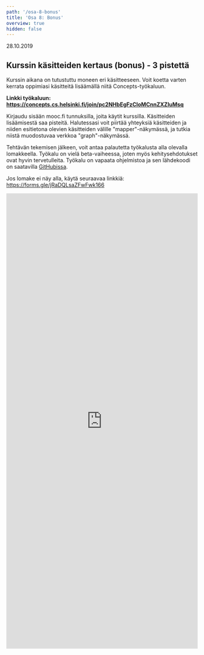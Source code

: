```yaml
---
path: '/osa-8-bonus'
title: 'Osa 8: Bonus'
overview: true
hidden: false
---
```


<deadline>28.10.2019</deadline>

## Kurssin käsitteiden kertaus (bonus) - 3 pistettä
Kurssin aikana on tutustuttu moneen eri käsitteeseen. Voit koetta varten
kerrata oppimiasi käsitteitä lisäämällä niitä Concepts-työkaluun.

**Linkki työkaluun: https://concepts.cs.helsinki.fi/join/pc2NHbEgFzCIoMCnnZXZluMsq**

Kirjaudu sisään mooc.fi tunnuksilla, joita käytit kurssilla. Käsitteiden
lisäämisestä saa pisteitä. Halutessasi voit piirtää yhteyksiä käsitteiden ja
niiden esitietona olevien käsitteiden välille "mapper"-näkymässä, ja tutkia
niistä muodostuvaa verkkoa "graph"-näkymässä.

Tehtävän tekemisen jälkeen, voit antaa palautetta työkalusta alla olevalla
lomakkeella. Työkalu on vielä beta-vaiheessa, joten myös kehitysehdotukset
ovat hyvin tervetulleita. Työkalu on vapaata ohjelmistoa ja sen lähdekoodi
on saatavilla [GitHubissa](https://github.com/rage/concepts).

Jos lomake ei näy alla, käytä seuraavaa linkkiä: https://forms.gle/jRaDQLsaZFwFwk166

<iframe src="https://docs.google.com/forms/d/e/1FAIpQLSfQoiePRY3RdV78-e0_R-PhpBJE_ELNAA7Twg3e5gdZZR0hXw/viewform?embedded=true" width="100%" height="1200" frameborder="0" marginheight="0" marginwidth="0">Loading…</iframe>
